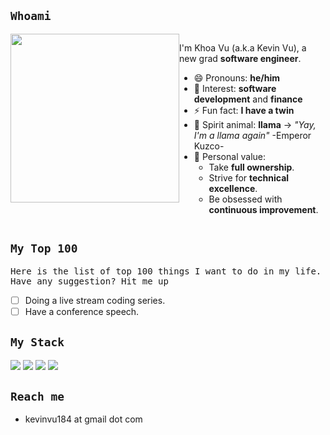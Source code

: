 ## `Whoami`

<div style="display: flex;justify-content: space-around;">
<div>

<img src="https://user-images.githubusercontent.com/43775190/129565174-fddaf369-5e6a-4ef6-b96d-c2939b981d93.gif" width="270px"/>

</div>
<div>

I'm Khoa Vu (a.k.a Kevin Vu), a new grad **software engineer**.

- 😄 Pronouns: **he/him**
- 🌟 Interest: **software development** and **finance**
- ⚡ Fun fact: **I have a twin**
- 🦙 Spirit animal: **llama** -> *"Yay, I'm a llama again"* -Emperor Kuzco-
- 🥇 Personal value:
  - Take **full ownership**.
  - Strive for **technical excellence**.
  - Be obsessed with **continuous improvement**.

</div>
</div>

## `My Top 100`
<pre>
Here is the list of top 100 things I want to do in my life.
Have any suggestion? Hit me up
</pre>
- [ ] Doing a live stream coding series.
- [ ] Have a conference speech.

## `My Stack`
<img src="https://img.icons8.com/color/48/000000/javascript--v1.png"/> <img src="https://img.icons8.com/ultraviolet/48/000000/react--v1.png"/> <img src="https://img.icons8.com/color/48/000000/nodejs.png"/> <img src="https://img.icons8.com/color/48/000000/amazon-web-services.png"/>

## `Reach me`
 - kevinvu184  at gmail dot com
